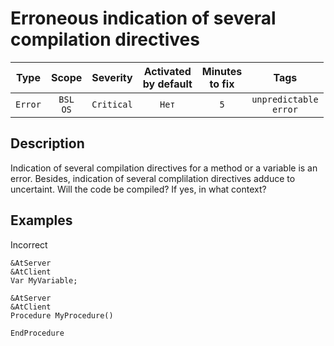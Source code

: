 # Erroneous indication of several compilation directives

| Type | Scope | Severity | Activated<br/>by default | Minutes<br/>to fix | Tags |
| :-: | :-: | :-: | :-: | :-: | :-: |
| `Error` | `BSL`<br/>`OS` | `Critical` | `Нет` | `5` | `unpredictable`<br/>`error` |

<!-- Блоки выше заполняются автоматически, не трогать -->
## Description

Indication of several compilation directives for a method or a variable is an error. Besides, indication of several complilation directives adduce to uncertaint. Will the code be compiled? If yes, in what context?

## Examples

Incorrect

```Bsl
&AtServer
&AtClient
Var MyVariable;

&AtServer
&AtClient
Procedure MyProcedure()

EndProcedure
```
